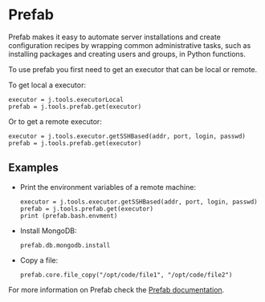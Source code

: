 # Prefab

Prefab makes it easy to automate server installations and create configuration recipes by wrapping common administrative tasks, such as installing packages and creating users and groups, in Python functions.

To use prefab you first need to get an executor that can be local or remote.

To get local a executor:
```
executor = j.tools.executorLocal
prefab = j.tools.prefab.get(executor)
```

Or to get a remote executor:
```
executor = j.tools.executor.getSSHBased(addr, port, login, passwd)
prefab = j.tools.prefab.get(executor)
```


## Examples

- Print the environment variables of a remote machine:
  ```
  executor = j.tools.executor.getSSHBased(addr, port, login, passwd)
  prefab = j.tools.prefab.get(executor)
  print (prefab.bash.envment)
  ```

- Install MongoDB:
  ```
  prefab.db.mongodb.install
  ```

- Copy a file:
  ```
  prefab.core.file_copy("/opt/code/file1", "/opt/code/file2")
  ```

For more information on Prefab check the [Prefab documentation](https://github.com/Jumpscale/prefab9/tree/master/docs).
